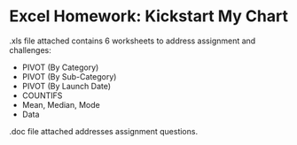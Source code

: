
# Excel Homework:  Kickstart My Chart

.xls file attached contains 6 worksheets to address assignment and challenges:
* PIVOT (By Category)
* PIVOT (By Sub-Category)
* PIVOT (By Launch Date)
* COUNTIFS
* Mean, Median, Mode
* Data

.doc file attached addresses assignment questions.
